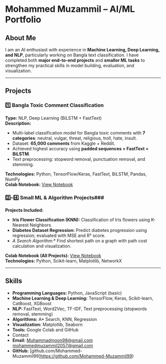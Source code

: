 # Mohammed Muzammil – AI/ML Portfolio

## About Me
I am an AI enthusiast with experience in **Machine Learning, Deep Learning, and NLP**, particularly working on Bangla text classification. I have completed both **major end-to-end projects** and **smaller ML tasks** to strengthen my practical skills in model building, evaluation, and visualization.

---

## Projects

### 1️⃣ Bangla Toxic Comment Classification
**Type:** NLP, Deep Learning (BiLSTM + FastText)  
**Description:**
- Multi-label classification model for Bangla toxic comments with **7 categories**: neutral, vulgar, threat, religious, troll, hate, insult.  
- Dataset: **65,000 comments** from Kaggle + Reddit.  
- Achieved highest accuracy using **padded sequences + FastText + BiLSTM**.  
- Text preprocessing: stopword removal, punctuation removal, and stemming.  

**Technologies:** Python, TensorFlow/Keras, FastText, BiLSTM, Pandas, NumPy  
**Colab Notebook:** [View Notebook](https://colab.research.google.com/drive/1umf6Zzkh-iYtFKYbi8TW66bMN9mHGUbl?usp=sharing)
### 2️⃣–4️⃣ Small ML & Algorithm Projects### 
**Projects Included:**  
- **Iris Flower Classification (KNN):** Classification of Iris flowers using K-Nearest Neighbors.  
- **Diabetes Dataset Regression:** Predict diabetes progression using regression; evaluated with MSE and R² score.  
- **A* Search Algorithm:** Find shortest path on a graph with path cost calculation and visualization.  

**Colab Notebook (All Projects):** [View Notebook](https://colab.research.google.com/drive/11jdhoV-OyBR04yYRdxpjrNAantX16Q5o?usp=sharing)  
**Technologies:** Python, Scikit-learn, Matplotlib, NetworkX  

---

## Skills
- **Programming Languages:** Python, JavaScript (basic)  
- **Machine Learning & Deep Learning:** TensorFlow, Keras, Scikit-learn, CatBoost, XGBoost  
- **NLP:** FastText, Word2Vec, TF-IDF, Text preprocessing (stopwords removal, stemming)  
- **Algorithms:** A* Search, KNN, Regression  
- **Visualization:** Matplotlib, Seaborn
- **Tools:** Google Colab and GitHub
- Contact
- **Email:** Muhammadmoon98@gmail.com
mohammedmuzammil2057@gmail.com
- **GitHub:** [github.com/Mohammed-Muzammil99]https://github.com/Mohammed-Muzammil99)

